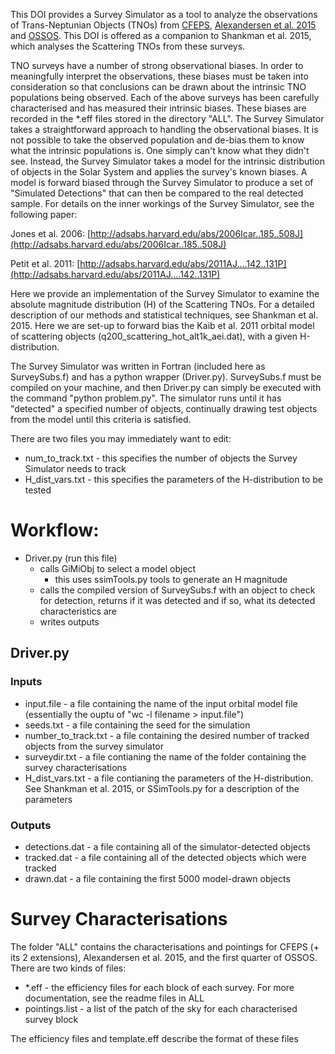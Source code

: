 This DOI provides a Survey Simulator as a tool to analyze the observations of Trans-Neptunian Objects (TNOs) from [CFEPS](http://adsabs.harvard.edu/abs/2011AJ....142..131P), [Alexandersen et al. 2015](http://arxiv.org/abs/1411.7953) and [OSSOS](http://www.ossos-survey.org/). This DOI is offered as a companion to Shankman et al. 2015, which analyses the Scattering TNOs from these surveys.

TNO surveys have a number of strong observational biases. In order to meaningfully interpret the observations, these biases must be taken into consideration so that conclusions can be drawn about the intrinsic TNO populations being observed. Each of the above surveys has been carefully characterised and has measured their intrinsic biases. These biases are recorded in the \*.eff files stored in the directory "ALL". The Survey Simulator takes a straightforward approach to handling the observational biases. It is not possible to take the observed population and de-bias them to know what the intrinsic populations is. One simply can't know what they didn't see. Instead, the Survey Simulator takes a model for the intrinsic distribution of objects in the Solar System and applies the survey's known biases. A model is forward biased through the Survey Simulator to produce a set of "Simulated Detections" that can then be compared to the real detected sample. For details on the inner workings of the Survey Simulator, see the following paper:

Jones et al. 2006: [http://adsabs.harvard.edu/abs/2006Icar..185..508J](http://adsabs.harvard.edu/abs/2006Icar..185..508J)

Petit et al. 2011: [http://adsabs.harvard.edu/abs/2011AJ....142..131P](http://adsabs.harvard.edu/abs/2011AJ....142..131P)

Here we provide an implementation of the Survey Simulator to examine the absolute magnitude distribution (H) of the Scattering TNOs. For a detailed description of our methods and statistical techniques, see Shankman et al. 2015. Here we are set-up to forward bias the Kaib et al. 2011 orbital model of scattering objects (q200_scattering_hot_alt1k_aei.dat), with a given H-distribution.

The Survey Simulator was written in Fortran (included here as SurveySubs.f) and has a python wrapper (Driver.py). SurveySubs.f must be compiled on your machine, and then Driver.py can simply be executed with the command "python problem.py". The simulator runs until it has "detected" a specified number of objects, continually drawing test objects from the model until this criteria is satisfied.

There are two files you may immediately want to edit:

* num_to_track.txt - this specifies the number of objects the Survey Simulator needs to track
* H_dist_vars.txt  - this specifies the parameters of the H-distribution to be tested


# Workflow:

* Driver.py (run this file)
  * calls GiMiObj to select a model object
    * this uses ssimTools.py tools to generate an H magnitude
  * calls the compiled version of SurveySubs.f with an object to check for detection, returns if it was detected and if so, what its detected characteristics are
  * writes outputs


## Driver.py
### Inputs
* input.file	       - a file containing the name of the input orbital model file (essentially the ouptu of "wc -l filename > input.file")
* seeds.txt    	       - a file containing the seed for the simulation
* number_to_track.txt   - a file containing the desired number of tracked objects from the survey simulator
* surveydir.txt 	       - a file contianing the name of the folder containing the survey characterisations 
* H_dist_vars.txt       - a file contianing the parameters of the H-distribution. See Shankman et al. 2015, or SSimTools.py for a description of the parameters

### Outputs
* detections.dat        - a file containing all of the simulator-detected objects
* tracked.dat	       - a file containing all of the detected objects which were tracked
* drawn.dat 	       - a file containing the first 5000 model-drawn objects





# Survey Characterisations

The folder "ALL" contains the characterisations and pointings for CFEPS (+ its 2 extensions), Alexandersen et al. 2015, and the first quarter of OSSOS.
There are two kinds of files:

* \*.eff   	  - the efficiency files for each block of each survey. For more documentation, see the readme files in ALL
* pointings.list   - a list of the patch of the sky for each characterised survey block 

The efficiency files and template.eff describe the format of these files